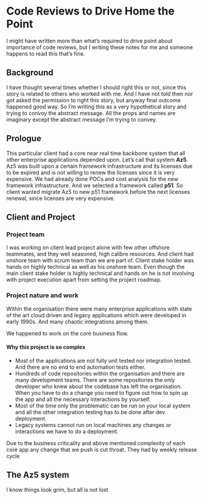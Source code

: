 # Code Reviews to Drive Home the Point

I might have written more than what’s required to drive point about importance of code reviews, but I writing these notes for me and someone happens to read this that’s fine. 

## Background

I have thought several times whether I should right this or not, since this story is related to others who worked with me. And I have not told then nor got asked the permission to right this story, but anyway final outcome happened good way. So I’m writing this as a very hypothetical story and trying to convoy the abstract message. All the props and names are imaginary except the abstract message I’m trying to convey.

## Prologue

This particular client had a core near real time backbone system that all other enterprise applications depended upon. Let’s call that system **Az5**. Az5 was built upon a certain framework infrastructure and its licenses due to be expired and is not willing to renew the licenses since it is very expensive. We had already done POCs and cost analysis for the new framework infrastructure. And we selected a framework called **p51**. So client wanted migrate Az5 to new p51 framework before the next licenses renewal, since licenses are very expensive.

 

## Client and Project

### Project team

I was working on client lead project alone with few other offshore teammates, and they well seasoned, high calibre resources. And client had onshore team with scrum team than we are part of. Client stake holder was hands on highly technical as well as his onshore team. Even though the main client stake holder is highly technical and hands on he is not involving with project execution apart from setting the project roadmap.

### Project nature and work

Within the organisation there were many enterprise applications with state of the art cloud driven and legacy applications which were developed in early 1990s. And many chaotic integrations among them.  

We happened to work on the core business flow. 

#### Why this project is so complex

- Most of the applications are not fully unit tested nor integration tested.  And there are no end to end automation tests either.
- Hundreds of code repositories within the organisation and there are many development teams. There are some repositories the only developer who knew about the codebase has left the organisation. When you have to do a change  you need to figure out how to spin up the app and all the necessary interactions by yourself.
- Most of the time only the problematic can be run on your local system and all the other integration testing has to be done after dev deployment.
- Legacy systems cannot run on local machines any changes or interactions we have to do a deployment.

Due to the business criticality and above mentioned complexity of each core app any change that we push is cut throat. They had by weekly release cycle 

## The Az5 system

I know things look grim, but all is not lost